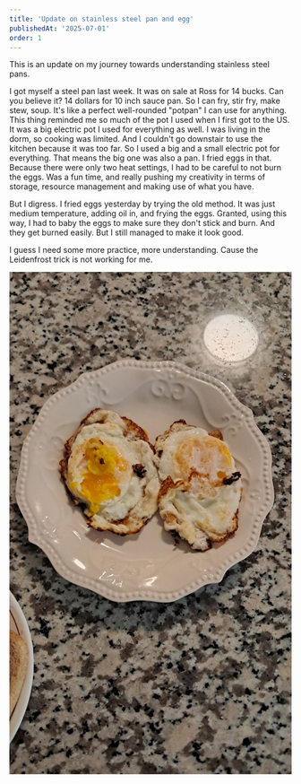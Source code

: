 ```yaml
---
title: 'Update on stainless steel pan and egg'
publishedAt: '2025-07-01'
order: 1
---
```

This is an update on my journey towards understanding stainless steel pans.

I got myself a steel pan last week. It was on sale at Ross for 14 bucks. Can you believe it? 14 dollars for 10 inch
sauce pan. So I can fry, stir fry, make stew, soup. It's like a perfect well-rounded "potpan" I can use for anything.
This thing reminded me so much of the pot I used when I first got to the US. It was a big electric pot I used for 
everything as well. I was living in the dorm, so cooking was limited. And I couldn't go downstair to use the kitchen
because it was too far. So I used a big and a small electric pot for everything. That means the big one was also a pan.
I fried eggs in that. Because there were only two heat settings, I had to be careful to not burn the eggs. Was a fun
time, and really pushing my creativity in terms of storage, resource management and making use of what you have.

But I digress. I fried eggs yesterday by trying the old method. It was just medium temperature, adding oil in, and
frying the eggs. Granted, using this way, I had to baby the eggs to make sure they don't stick and burn. And they get 
burned easily. But I still managed to make it look good.

I guess I need some more practice, more understanding. Cause the Leidenfrost trick is not working for me.

![](/images/blog/250701-1/20250630_141224.jpg)
